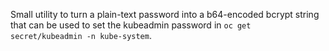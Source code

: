 Small utility to turn a plain-text password into a b64-encoded bcrypt string that can be used to set the kubeadmin password
in `oc get secret/kubeadmin -n kube-system`.
